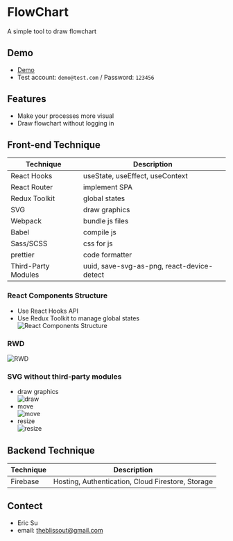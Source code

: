 # FlowChart
A simple tool to draw flowchart

## Demo
- [Demo](https://flow-chart-f5582.web.app/)
- Test account: `demo@test.com` / Password: `123456`

## Features
- Make your processes more visual
- Draw flowchart without logging in

## Front-end Technique
|Technique|Description|
|---|---|
|React Hooks|useState, useEffect, useContext|
|React Router|implement SPA|
|Redux Toolkit|global states|
|SVG|draw graphics|
|Webpack|bundle js files|
|Babel|compile js|
|Sass/SCSS|css for js|
|prettier|code formatter|
|Third-Party Modules|uuid, save-svg-as-png, react-device-detect|

### React Components Structure
- Use React Hooks API
- Use Redux Toolkit to manage global states
![React Components Structure](https://user-images.githubusercontent.com/89247843/174321111-b6f0e054-c2f4-45a3-89fe-3128ee02bcb9.jpg)

### RWD
![RWD](https://user-images.githubusercontent.com/89247843/174345133-2858c8d4-bfa7-44a5-9649-b7ad42a88c47.gif)

### SVG without third-party modules
- draw graphics  
![draw](https://user-images.githubusercontent.com/89247843/174343030-3c4e4b6b-372b-4e41-b6e4-f9dd17da7df1.gif)
- move  
![move](https://user-images.githubusercontent.com/89247843/174343100-6efd917d-4366-48d1-84de-323c46ea4395.gif)
- resize  
![resize](https://user-images.githubusercontent.com/89247843/174343150-1d226c3a-dfea-4dc9-bd4c-62fcaa7ae6f2.gif)

## Backend Technique
|Technique|Description|
|---|---|
|Firebase|Hosting, Authentication, Cloud Firestore, Storage|

## Contect
- Eric Su
- email: theblissout@gmail.com
